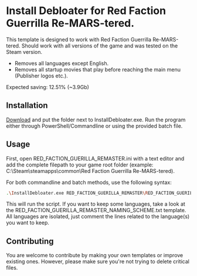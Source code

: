 # Install Debloater for Red Faction Guerrilla Re-MARS-tered.

This template is designed to work with Red Faction Guerrilla Re-MARS-tered. Should work with all versions of the game and was tested on the Steam version. 
- Removes all languages except English.
- Removes all startup movies that play before reaching the main menu (Publisher logos etc.).

Expected saving: 12.51% (~3.9Gb)

## Installation

[Download](https://github.com/neatodev/InstallDebloater/blob/main/templates/RED_FACTION_GUERILLA_REMASTER/RED_FACTION_GUERILLA_REMASTER.zip) and put the folder next to InstallDebloater.exe. Run the program either through PowerShell/Commandline or using the provided batch file.

## Usage

First, open RED_FACTION_GUERILLA_REMASTER.ini with a text editor and add the complete filepath to your game root folder (example: C:\Steam\steamapps\common\Red Faction Guerrilla Re-MARS-tered).

For both commandline and batch methods, use the following syntax:

```bash
.\InstallDebloater.exe RED_FACTION_GUERILLA_REMASTER\RED_FACTION_GUERILLA_REMASTER.ini
```
This will run the script.
If you want to keep some languages, take a look at the RED_FACTION_GUERILLA_REMASTER_NAMING_SCHEME.txt template. All languages are isolated, just comment the lines related to the language(s) you want to keep. 

## Contributing
You are welcome to contribute by making your own templates or improve existing ones. However, please make sure you're not trying to delete critical files. 